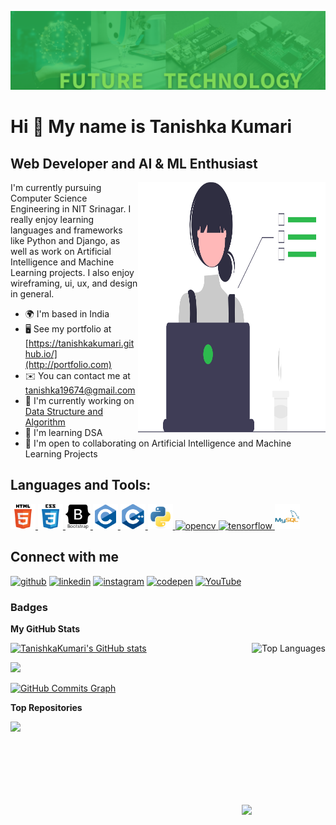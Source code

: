 ![Design and Development](https://github.com/TanishkaKumari/TanishkaKumari/blob/main/future.png)

Hi 👋 My name is Tanishka Kumari
================================

Web Developer and AI & ML Enthusiast
------------------------------------
<img src="https://github.com/TanishkaKumari/TanishkaKumari/blob/main/undraw_dev_focus_re_6iwt.svg" align="right" height=400 width=300>
I'm currently pursuing Computer Science Engineering in NIT Srinagar. I really enjoy learning languages and frameworks like Python and Django, as well as work on Artificial Intelligence and Machine Learning projects. I also enjoy wireframing, ui, ux, and design in general.

* 🌍  I'm based in India
* 🖥️  See my portfolio at [https://tanishkakumari.github.io/](http://portfolio.com)
* ✉️  You can contact me at [tanishka19674@gmail.com](mailto:tanishka19674@gmail.com)
* 🚀  I'm currently working on [Data Structure and Algorithm](http://github.com/vikram-kangotra/DSalgo)
* 🧠  I'm learning DSA
* 🤝  I'm open to collaborating on Artificial Intelligence and Machine Learning Projects

## Languages and Tools:
<p align="left"> <a href="https://www.w3.org/html/" target="_blank" rel="noreferrer"> <img src="https://raw.githubusercontent.com/devicons/devicon/master/icons/html5/html5-original-wordmark.svg" alt="html5" width="40" height="40"/> </a> <a href="https://www.w3schools.com/css/" target="_blank" rel="noreferrer"> <img src="https://raw.githubusercontent.com/devicons/devicon/master/icons/css3/css3-original-wordmark.svg" alt="css3" width="40" height="40"/> </a> <a href="https://getbootstrap.com" target="_blank" rel="noreferrer"> <img src="https://raw.githubusercontent.com/devicons/devicon/master/icons/bootstrap/bootstrap-plain-wordmark.svg" alt="bootstrap" width="40" height="40"/> </a> <a href="https://www.cprogramming.com/" target="_blank" rel="noreferrer"> <img src="https://raw.githubusercontent.com/devicons/devicon/master/icons/c/c-original.svg" alt="c" width="40" height="40"/> </a> <a href="https://www.w3schools.com/cpp/" target="_blank" rel="noreferrer"> <img src="https://raw.githubusercontent.com/devicons/devicon/master/icons/cplusplus/cplusplus-original.svg" alt="cplusplus" width="40" height="40"/> </a> <a href="https://www.python.org" target="_blank" rel="noreferrer"> <img src="https://raw.githubusercontent.com/devicons/devicon/master/icons/python/python-original.svg" alt="python" width="40" height="40"/> </a> <a href="https://opencv.org/" target="_blank" rel="noreferrer"> <img src="https://www.vectorlogo.zone/logos/opencv/opencv-icon.svg" alt="opencv" width="40" height="40"/> </a> <a href="https://www.tensorflow.org" target="_blank" rel="noreferrer"> <img src="https://www.vectorlogo.zone/logos/tensorflow/tensorflow-icon.svg" alt="tensorflow" width="40" height="40"/> </a> <a href="https://www.mysql.com/" target="_blank" rel="noreferrer"> <img src="https://raw.githubusercontent.com/devicons/devicon/master/icons/mysql/mysql-original-wordmark.svg" alt="mysql" width="40" height="40"/> </a> </p>

## Connect with me
[<img src='https://cdn.jsdelivr.net/npm/simple-icons@3.0.1/icons/github.svg' alt='github' height='40'>](https://github.com/TanishkaKumari) [<img src='https://cdn.jsdelivr.net/npm/simple-icons@3.0.1/icons/linkedin.svg' alt='linkedin' height='40'>](https://www.linkedin.com/in/tanishkakumari/) [<img src='https://cdn.jsdelivr.net/npm/simple-icons@3.0.1/icons/instagram.svg' alt='instagram' height='40'>](https://www.instagram.com/tanishka19674/)  [<img src='https://cdn.jsdelivr.net/npm/simple-icons@3.0.1/icons/codepen.svg' alt='codepen' height='40'>](https://codepen.io/tanishkakumari)  [<img src='https://cdn.jsdelivr.net/npm/simple-icons@3.0.1/icons/youtube.svg' alt='YouTube' height='40'>](https://www.youtube.com/channel/graphicsXvisual)  


### Badges

<b>My GitHub Stats</b>

<a href="https://github.com/TanishkaKumari" align="left"><img src="https://github-readme-stats.vercel.app/api/top-langs/?username=TanishkaKumari&langs_count=10&title_color=22c55e&text_color=ffffff&icon_color=22c55e&bg_color=22272e&hide_border=true&locale=en&custom_title=Top%20%Languages" alt="Top Languages" align='right' height=400/></a>

<a href="http://www.github.com/TanishkaKumari"><img src="https://github-readme-stats.vercel.app/api?username=TanishkaKumari&show_icons=true&hide=&count_private=true&title_color=22c55e&text_color=ffffff&icon_color=22c55e&bg_color=22272e&hide_border=true&show_icons=true" alt="TanishkaKumari's GitHub stats" /></a>

<a href="http://www.github.com/TanishkaKumari"><img src="https://github-readme-streak-stats.herokuapp.com/?user=TanishkaKumari&stroke=ffffff&background=22272e&ring=22c55e&fire=22c55e&currStreakNum=ffffff&currStreakLabel=22c55e&sideNums=ffffff&sideLabels=ffffff&dates=ffffff&hide_border=true" /></a>

<a href="http://www.github.com/TanishkaKumari"><img src="https://github-readme-activity-graph.cyclic.app/graph?username=TanishkaKumari&bg_color=22272e&color=ffffff&line=22c55e&point=ffffff&area_color=22272e&area=true&hide_border=true&custom_title=GitHub%20Commits%20Graph" alt="GitHub Commits Graph" /></a>

<b>Top Repositories</b>

<div width="100%" align="center"><a href="https://github.com/TanishkaKumari/AI-Gym-Trainer" align="left"><img align="left" width="45%" src="https://github-readme-stats.vercel.app/api/pin/?username=TanishkaKumari&repo=AI-Gym-Trainer&title_color=22c55e&text_color=ffffff&icon_color=22c55e&bg_color=22272e&hide_border=true&locale=en" /></a></div><br /><br /><br /><br /><br /><br /><br />

<a href="https://www.github.com/TanishkaKumari" target="_blank" rel="noreferrer"><img
src="https://img.shields.io/github/followers/TanishkaKumari?logo=github&style=for-the-badge&color=22c55e&labelColor=22272e" align='right'/></a>
